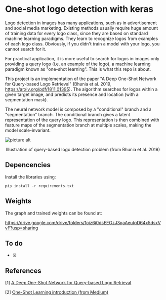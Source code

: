 # One-shot logo detection with keras

Logo detection in images has many applications, such as in advertisement and social media marketing. Existing methods usually require 
huge amount of training data for every logo class, since they are based on standard machine learning paradigms. They learn to recognize logos
from examples of each logo class. Obviously, if you didn't train a model with your logo, you cannot search for it.

For practical application, it is more useful to search for logos in images only providing a query logo (i.e. an example of the logo),
a machine learning paradigm known as "one-shot learning". This is what this repo is about.

This project is an implementation of the paper "A Deep One-Shot Network for Query-based Logo Retrieval" (Bhunia et al. 2019, https://arxiv.org/pdf/1811.01395). The algorithm searches for logos within a given target image, and predicts its presence and location (with a segmentation mask).

The neural network model is composed by a "conditional" branch and a "segmentation" branch. 
The conditional branch gives a latent representation of the query logo. This representation is then combined with feature maps of the segmentation branch at multiple scales, making the model scale-invariant.

![picture alt](https://github.com/giovanniguidi/logo-detection/blob/master/figures/paper.png "")
<center>Illustration of query-based logo detection problem (from Bhunia et al. 2019)</center>

## Depencencies

Install the libraries using:
```
pip install -r requirements.txt 
```


## Weights

The graph and trained weights can be found at:

https://drive.google.com/drive/folders/1ojz6i0dsEEOzJ3qaAeutqD64x5dsxVvF?usp=sharing


## To do
- [x] 


## References


\[1\] [A Deep One-Shot Network for Query-based Logo Retrieval](https://arxiv.org/pdf/1811.01395)


\[2\] [One-Shot Learning introduction (from Medium)](https://connorshorten300.medium.com/one-shot-learning-70bd78da4120)